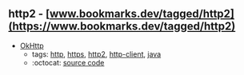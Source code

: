 http2 - [www.bookmarks.dev/tagged/http2](https://www.bookmarks.dev/tagged/http2)
---
* [OkHttp](http://square.github.io/okhttp/)
    * tags: [http](../tagged/http.md), [https](../tagged/https.md), [http2](../tagged/http2.md), [http-client](../tagged/http-client.md), [java](../tagged/java.md)
    * :octocat: [source code](https://github.com/square/okhttp)
